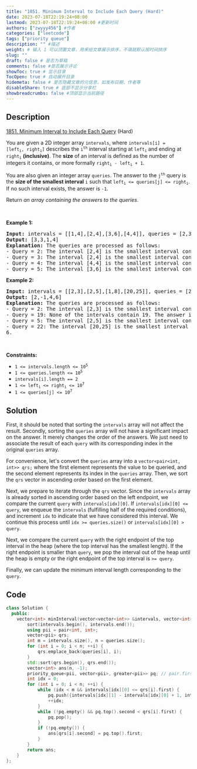 ```yaml
---
title: "1851. Minimum Interval to Include Each Query (Hard)"
date: 2023-07-18T22:19:24+08:00
lastmod: 2023-07-18T22:19:24+08:00 #更新时间
authors: ["zwyyy456"] #作者
categories: ["leetcode"]
tags: ["priority queue"]
description: "" #描述
weight: # 输入 1 可以顶置文章，用来给文章展示排序，不填就默认按时间排序
slug: ""
draft: false # 是否为草稿
comments: false #是否展示评论
showToc: true # 显示目录
TocOpen: true # 自动展开目录
hidemeta: false # 是否隐藏文章的元信息，如发布日期、作者等
disableShare: true # 底部不显示分享栏
showbreadcrumbs: false #顶部显示当前路径
---
```

## Description
[1851. Minimum Interval to Include Each Query][link] (Hard)

[link]: https://leetcode.com/problems/minimum-interval-to-include-each-query/

<p>You are given a 2D integer array <code>intervals</code>, where <code>intervals[i] =
[left<sub>i</sub>, right<sub>i</sub>]</code> describes the <code>i<sup>th</sup></code> interval
starting at <code>left<sub>i</sub></code> and ending at <code>right<sub>i</sub></code>
<strong>(inclusive)</strong>. The <strong>size</strong> of an interval is defined as the number of
integers it contains, or more formally <code>right<sub>i</sub> - left<sub>i</sub> + 1</code>.</p>

<p>You are also given an integer array <code>queries</code>. The answer to the
<code>j<sup>th</sup></code> query is the <strong>size of the smallest interval</strong>
<code>i</code> such that <code>left<sub>i</sub> &lt;= queries[j] &lt;= right<sub>i</sub></code>. If
no such interval exists, the answer is <code>-1</code>.</p>

<p>Return <em>an array containing the answers to the queries</em>.</p>

<p>&nbsp;</p>
<p><strong class="example">Example 1:</strong></p>

<pre>
<strong>Input:</strong> intervals = [[1,4],[2,4],[3,6],[4,4]], queries = [2,3,4,5]
<strong>Output:</strong> [3,3,1,4]
<strong>Explanation:</strong> The queries are processed as follows:
- Query = 2: The interval [2,4] is the smallest interval containing 2. The answer is 4 - 2 + 1 = 3.
- Query = 3: The interval [2,4] is the smallest interval containing 3. The answer is 4 - 2 + 1 = 3.
- Query = 4: The interval [4,4] is the smallest interval containing 4. The answer is 4 - 4 + 1 = 1.
- Query = 5: The interval [3,6] is the smallest interval containing 5. The answer is 6 - 3 + 1 = 4.
</pre>

<p><strong class="example">Example 2:</strong></p>

<pre>
<strong>Input:</strong> intervals = [[2,3],[2,5],[1,8],[20,25]], queries = [2,19,5,22]
<strong>Output:</strong> [2,-1,4,6]
<strong>Explanation:</strong> The queries are processed as follows:
- Query = 2: The interval [2,3] is the smallest interval containing 2. The answer is 3 - 2 + 1 = 2.
- Query = 19: None of the intervals contain 19. The answer is -1.
- Query = 5: The interval [2,5] is the smallest interval containing 5. The answer is 5 - 2 + 1 = 4.
- Query = 22: The interval [20,25] is the smallest interval containing 22. The answer is 25 - 20 + 1 =
6.
</pre>

<p>&nbsp;</p>
<p><strong>Constraints:</strong></p>

<ul>
	<li><code>1 &lt;= intervals.length &lt;= 10<sup>5</sup></code></li>
	<li><code>1 &lt;= queries.length &lt;= 10<sup>5</sup></code></li>
	<li><code>intervals[i].length == 2</code></li>
	<li><code>1 &lt;= left<sub>i</sub> &lt;= right<sub>i</sub> &lt;= 10<sup>7</sup></code></li>
	<li><code>1 &lt;= queries[j] &lt;= 10<sup>7</sup></code></li>
</ul>

## Solution

First, it should be noted that sorting the `intervals` array will not affect the result. Secondly, sorting the `queries` array will not have a significant impact on the answer. It merely changes the order of the answers. We just need to associate the result of each `query` with its corresponding index in the original `queries` array.

For convenience, let's convert the `queries` array into a `vector<pair<int, int>> qrs;` where the first element represents the value to be queried, and the second element represents its index in the `queries` array. Then, we sort the `qrs` vector in ascending order based on the first element.

Next, we prepare to iterate through the `qrs` vector. Since the `intervals` array is already sorted in ascending order based on the left endpoint, we compare the current `query` with `intervals[idx][0]`. If `intervals[idx][0] <= query`, we enqueue the `intervals` (fulfilling half of the required conditions), and increment `idx` to indicate that we have considered this interval. We continue this process until `idx >= queries.size()` or `intervals[idx][0] > query`.

Next, we compare the current `query` with the right endpoint of the top interval in the heap (where the top interval has the smallest length). If the right endpoint is smaller than `query`, we pop the interval out of the heap until the heap is empty or the right endpoint of the top interval is `>= query`.

Finally, we can update the minimum interval length corresponding to the `query`.

## Code

```cpp
class Solution {
  public:
    vector<int> minInterval(vector<vector<int>> &intervals, vector<int> &queries) {
        sort(intervals.begin(), intervals.end());
        using pii = pair<int, int>;
        vector<pii> qrs;
        int m = intervals.size(), n = queries.size();
        for (int i = 0; i < n; ++i) {
            qrs.emplace_back(queries[i], i);
        }
        std::sort(qrs.begin(), qrs.end());
        vector<int> ans(n, -1);
        priority_queue<pii, vector<pii>, greater<pii>> pq; // pair.first => right - left + 1，pair.second => right
        int idx = 0;
        for (int i = 0; i < n; ++i) {
            while (idx < m && intervals[idx][0] <= qrs[i].first) {
                pq.push({intervals[idx][1] - intervals[idx][0] + 1, intervals[idx][1]});
                ++idx;
            }
            while (!pq.empty() && pq.top().second < qrs[i].first) {
                pq.pop();
            }
            if (!pq.empty()) {
                ans[qrs[i].second] = pq.top().first;
            }
        }
        return ans;
    }
};
```